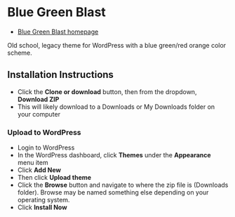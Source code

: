 # Blue Green Blast

* [Blue Green Blast homepage](https://www.jasong-designs.com/2011/04/25/blue-green-blast/)

Old school, legacy theme for WordPress with a blue green/red orange color scheme.

## Installation Instructions
* Click the **Clone or download** button, then from the dropdown, **Download ZIP**
* This will likely download to a Downloads or My Downloads folder on your computer

### Upload to WordPress
* Login to WordPress
* In the WordPress dashboard, click **Themes** under the **Appearance** menu item
* Click **Add New**
* Then click **Upload theme**
* Click the **Browse** button and navigate to where the zip file is (Downloads folder). Browse may be named something else depending on your operating system.
* Click **Install Now**